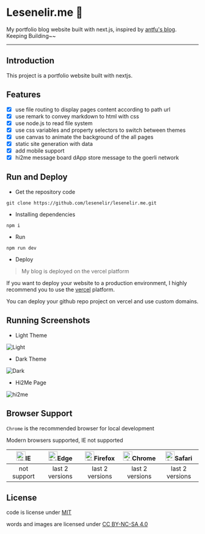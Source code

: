 # Lesenelir.me 💨

My portfolio blog website built with next.js, inspired by [antfu's blog](https://antfu.me/). Keeping Building~~

---

## Introduction

This project is a portfolio website built with nextjs.

## Features

- [x] use file routing to display pages content according to path url
- [x] use remark to convey markdown to html with css
- [x] use node.js to read file system
- [x] use css variables and property selectors to switch between themes
- [x] use canvas to animate the background of the all pages
- [x] static site generation with data
- [x] add mobile support
- [x] hi2me message board dApp store message to the goerli network

## Run and Deploy

- Get the repository code

```
git clone https://github.com/lesenelir/lesenelir.me.git
```

- Installing dependencies

```
npm i
```

- Run

```
npm run dev
```

- Deploy

> My blog is deployed on the vercel platform

If you want to deploy your website to a production environment, I highly recommend you to use the [vercel](https://vercel.com/dashboard) platform.

You can deploy your github repo project on vercel and use custom domains.


## Running Screenshots

- Light Theme

![Light](https://raw.githubusercontent.com/lesenelir/meta-portfolio/master/docs-imgs/light2.png)

- Dark Theme

![Dark](https://raw.githubusercontent.com/lesenelir/meta-portfolio/master/docs-imgs/dark2.png)

- Hi2Me Page

![hi2me](https://raw.githubusercontent.com/lesenelir/meta-portfolio/master/docs-imgs/hi2me.png)

## Browser Support

`Chrome` is the recommended browser for local development

Modern browsers supported, IE not supported

| [<img src="https://raw.githubusercontent.com/alrra/browser-logos/master/src/archive/internet-explorer_9-11/internet-explorer_9-11_48x48.png" alt="IE" width="24px" height="24px"  />](http://godban.github.io/browsers-support-badges/)IE | [<img src="https://raw.githubusercontent.com/alrra/browser-logos/master/src/edge/edge_48x48.png" alt=" Edge" width="24px" height="24px" />](http://godban.github.io/browsers-support-badges/)Edge | [<img src="https://raw.githubusercontent.com/alrra/browser-logos/master/src/firefox/firefox_48x48.png" alt="Firefox" width="24px" height="24px" />](http://godban.github.io/browsers-support-badges/)Firefox | [<img src="https://raw.githubusercontent.com/alrra/browser-logos/master/src/chrome/chrome_48x48.png" alt="Chrome" width="24px" height="24px" />](http://godban.github.io/browsers-support-badges/)Chrome | [<img src="https://raw.githubusercontent.com/alrra/browser-logos/master/src/safari/safari_48x48.png" alt="Safari" width="24px" height="24px" />](http://godban.github.io/browsers-support-badges/)Safari |
| :----------------------------------------------------------: | :----------------------------------------------------------: | :----------------------------------------------------------: | :----------------------------------------------------------: | :----------------------------------------------------------: |
|                         not support                          |                       last 2 versions                        |                       last 2 versions                        |                       last 2 versions                        |                       last 2 versions                        |

## License
code is license under [MIT](https://opensource.org/licenses/MIT)

words and images are licensed under [CC BY-NC-SA 4.0](https://creativecommons.org/licenses/by-nc-sa/4.0/)
